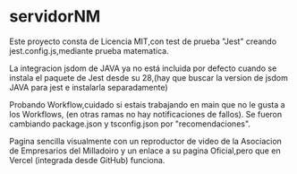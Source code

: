 # servidorNM
Este proyecto consta de Licencia MIT,con test de prueba "Jest" creando jest.config.js,mediante prueba matematica.

La integracion jsdom de JAVA ya no está incluida por defecto cuando se instala el paquete de Jest desde su 28,(hay que buscar la version de jsdom JAVA para jest e instalarla separadamente)

Probando Workflow,cuidado si estais trabajando en main que no le gusta a los Workflows, (en otras ramas no hay notificaciones de fallos). Se fueron cambiando package.json y tsconfig.json por "recomendaciones".

Pagina sencilla visualmente con un reproductor de video de la Asociacion de Empresarios del Milladoiro y un enlace a su pagina Oficial,pero que en Vercel (integrada desde GitHub) funciona.

